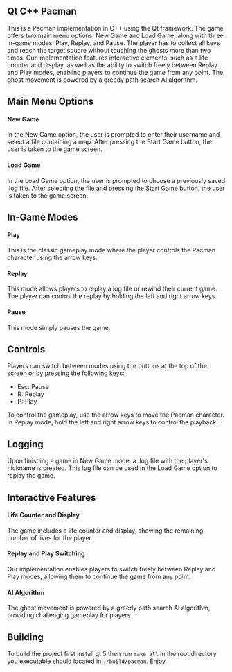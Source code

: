 ## Qt C++ Pacman

This is a Pacman implementation in C++ using the Qt framework. The game offers two main menu options, New Game and Load
Game, along with three in-game modes: Play, Replay, and Pause. The player has to collect all keys and reach the target
square without touching the ghosts more than two times. Our implementation features interactive elements, such as a life
counter and display, as well as the ability to switch freely between Replay and Play modes, enabling players to continue
the game from any point. The ghost movement is powered by a greedy path search AI algorithm.

## Main Menu Options

#### New Game

In the New Game option, the user is prompted to enter their username and select a file containing a map. After pressing
the Start Game button, the user is taken to the game screen.

#### Load Game

In the Load Game option, the user is prompted to choose a previously saved .log file. After selecting the file and
pressing the Start Game button, the user is taken to the game screen.

## In-Game Modes

#### Play

This is the classic gameplay mode where the player controls the Pacman character using the arrow keys.

#### Replay

This mode allows players to replay a log file or rewind their current game. The player can control the replay by holding
the left and right arrow keys.

#### Pause

This mode simply pauses the game.

## Controls

Players can switch between modes using the buttons at the top of the screen or by pressing the following keys:

* Esc: Pause
* R: Replay
* P: Play

To control the gameplay, use the arrow keys to move the Pacman character. In Replay mode, hold the left and right arrow
keys to control the playback.

## Logging

Upon finishing a game in New Game mode, a .log file with the player's nickname is created. This log file can be used in
the Load Game option to replay the game.

## Interactive Features

#### Life Counter and Display

The game includes a life counter and display, showing the remaining number of lives for the player.

#### Replay and Play Switching

Our implementation enables players to switch freely between Replay and Play modes, allowing them to continue the game
from any point.

#### AI Algorithm

The ghost movement is powered by a greedy path search AI algorithm, providing challenging gameplay for players.

## Building
To build the project first install qt 5 then run `make all` in the root directory you executable should located in `./build/pacman`. Enjoy.

